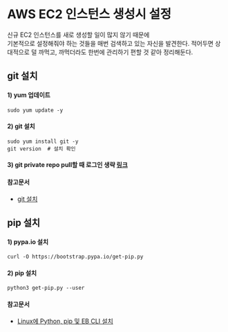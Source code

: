 # AWS EC2 인스턴스 생성시 설정
신규 EC2 인스턴스를 새로 생성할 일이 많지 않기 때문에  
기본적으로 설정해줘야 하는 것들을 매번 검색하고 있는 자신을 발견한다.
적어두면 상대적으로 덜 까먹고, 까먹더라도 한번에 관리하기 편할 것 같아 정리해둔다.

## git 설치
#### 1) yum 업데이트
`sudo yum update -y`
#### 2) git 설치
`sudo yum install git -y`  
`git version  # 설치 확인`
#### 3) git private repo pull할 때 로그인 생략 [링크](https://github.com/BrainNim/Study/blob/main/Git.md)

#### 참고문서
- [git 설치](https://chucoding.tistory.com/23)


## pip 설치
#### 1) pypa.io 설치
`curl -O https://bootstrap.pypa.io/get-pip.py`
#### 2) pip 설치
`python3 get-pip.py --user`
#### 참고문서
- [Linux에 Python, pip 및 EB CLI 설치](https://docs.aws.amazon.com/ko_kr/elasticbeanstalk/latest/dg/eb-cli3-install-linux.html)
